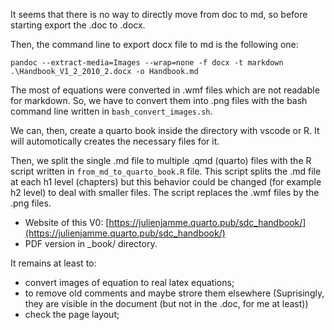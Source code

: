 It seems that there is no way to directly move from doc to md, so before starting export the .doc to .docx.

Then, the command line to export docx file to md is the following one:

`pandoc --extract-media=Images --wrap=none -f docx -t markdown .\Handbook_V1_2_2010_2.docx -o Handbook.md`

The most of equations were converted in .wmf files which are not readable for markdown. So, we have to convert them into .png files with the 
bash command line written in `bash_convert_images.sh`.

We can, then, create a quarto book inside the directory with vscode or R. It will automotically creates the necessary files for it.

Then, we split the single .md file to multiple .qmd (quarto) files with the R script written in `from_md_to_quarto_book.R` file.
This script splits the .md file at each h1 level (chapters) but this behavior could be changed (for example h2 level) to deal with smaller files. 
The script replaces the .wmf files by the .png files.

- Website of this V0: [https://julienjamme.quarto.pub/sdc_handbook/](https://julienjamme.quarto.pub/sdc_handbook/)  
- PDF version in _book/ directory. 

It remains at least to:

- convert images of equation to real latex equations;
- to remove old comments and maybe strore them elsewhere (Suprisingly, they are visible in the document (but not in the .doc, for me at least))
- check the page layout;

